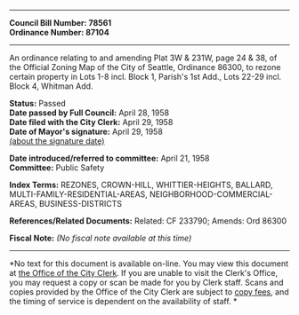 * * * * *  
  
**Council Bill Number: [](#h0)[](#h2)78561**   
**Ordinance Number: 87104**  
  
* * * * *  
  
An ordinance relating to and amending Plat 3W & 231W, page 24 & 38, of the Official Zoning Map of the City of Seattle, Ordinance 86300, to rezone certain property in Lots 1-8 incl. Block 1, Parish's 1st Add., Lots 22-29 incl. Block 4, Whitman Add.  
  
**Status:** Passed   
**Date passed by Full Council:** April 28, 1958   
**Date filed with the City Clerk:** April 29, 1958   
**Date of Mayor's signature:** April 29, 1958   
[(about the signature date)](/~public/approvaldate.htm)   
  
  
**Date introduced/referred to committee:** April 21, 1958   
**Committee:** Public Safety   
  
**Index Terms:** REZONES, CROWN-HILL, WHITTIER-HEIGHTS, BALLARD, MULTI-FAMILY-RESIDENTIAL-AREAS, NEIGHBORHOOD-COMMERCIAL-AREAS, BUSINESS-DISTRICTS  
  
**References/Related Documents:** Related: CF 233790; Amends: Ord 86300  
  
**Fiscal Note:** *(No fiscal note available at this time)*  
  
* * * * *  
  
*No text for this document is available on-line. You may view this document at [the Office of the City Clerk](http://www.seattle.gov/leg/clerk/contactUs.htm). If you are unable to visit the Clerk's Office, you may request a copy or scan be made for you by Clerk staff. Scans and copies provided by the Office of the City Clerk are subject to [copy fees](http://clerk.seattle.gov/~public/clerkfees.htm), and the timing of service is dependent on the availability of staff. *  
  
  
